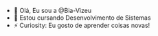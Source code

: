 - 👋 Olá, Eu sou a @Bia-Vizeu
- 🌱 Estou cursando Desenvolvimento de Sistemas
- ⚡ Curiosity: Eu gosto de aprender coisas novas!
